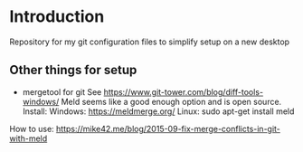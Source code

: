 # Introduction
Repository for my git configuration files to simplify setup on a new desktop

## Other things for setup

- mergetool for git
See https://www.git-tower.com/blog/diff-tools-windows/
Meld seems like a good enough option and is open source.
Install:
Windows: https://meldmerge.org/
Linux: sudo apt-get install meld

How to use: https://mike42.me/blog/2015-09-fix-merge-conflicts-in-git-with-meld